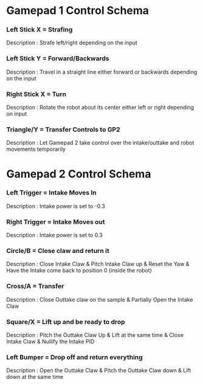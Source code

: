 # Gamepad 1 Control Schema

### Left Stick X = Strafing

Description 
: Strafe left/right depending on the input

### Left Stick Y = Forward/Backwards

Description
: Travel in a straight line either forward or backwards depending on the input

### Right Stick X = Turn 

Description 
: Rotate the robot about its center either left or right depending on input

### Triangle/Y = Transfer Controls to GP2

Description 
: Let Gamepad 2 take control over the intake/outtake and robot movements temporarily

# Gamepad 2 Control Schema

### Left Trigger = Intake Moves In
 
Description
: Intake power is set to -0.3

### Right Trigger = Intake Moves out

Description 
: Intake power is set to 0.3

### Circle/B = Close claw and return it

Description
: Close Intake Claw & Pitch Intake Claw up & Reset the Yaw & Have the Intake come back to position 0 (inside the robot)

### Cross/A = Transfer 

Description
: Close Outtake claw on the sample & Partially Open the Intake Claw 

### Square/X = Lift up and be ready to drop

Description 
: Pitch the Outtake Claw Up & Lift at the same time & Close Intake Claw & Nullify the Intake PID

### Left Bumper = Drop off and return everything

Description
: Open the Outtake Claw & Pitch the Outtake Claw down & Lift down at the same time 
